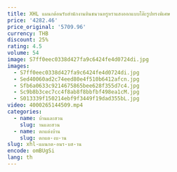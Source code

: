 ```yaml
---
title: XHL แผนกต้อนรับสํานักงานหินชนวนหรูหราแสงออกแบบโต๊ะรูปทรงพิเศษ
price: '4282.46'
price_original: '5709.96'
currency: THB
discount: 25%
rating: 4.5
volume: 54
image: S7ff0eec0338d427fa9c6424fe4d0724di.jpg
images:
  - S7ff0eec0338d427fa9c6424fe4d0724di.jpg
  - Sed40060ad2c74eed80e4f510b6412afcn.jpg
  - Sfb6a0633c9214675865bee628f355d7c4.jpg
  - Sc9b8b3cec7cc4f8ab8f8bbfbf498ea1cM.jpg
  - S013339f150214ebf9f3449f19dad355bL.jpg
video: 4000265144509.mp4
categories:
  - name: บ้านและสวน
    slug: านและสวน
  - name: ตกแต่งบ้าน
    slug: ตกแต-งบ-าน
slug: xhl-แผนกต-อนร-บส-าน
encode: omBUgSi
lang: th
---
```

  